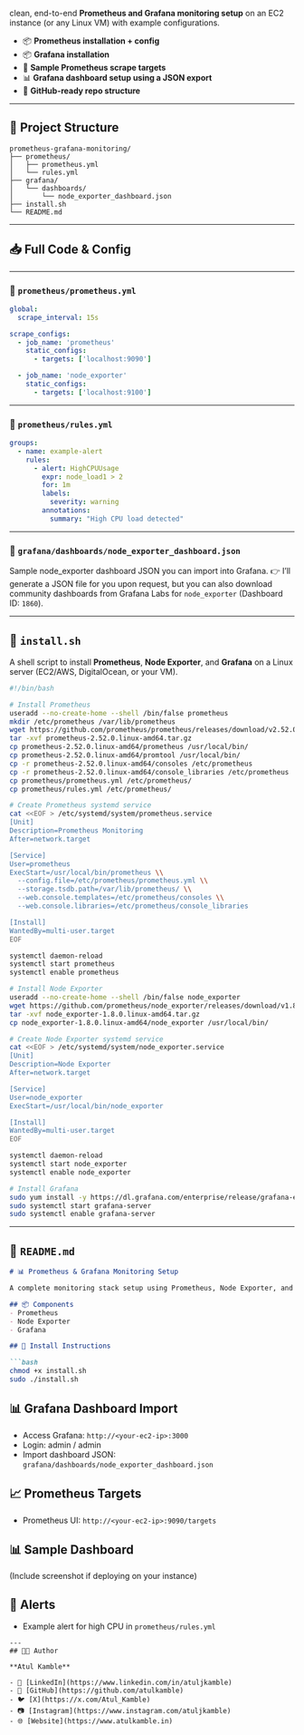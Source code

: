 clean, end-to-end **Prometheus and Grafana monitoring setup** on an EC2 instance (or any Linux VM) with example configurations. 

* 📦 **Prometheus installation + config**
* 📦 **Grafana installation**
* 📜 **Sample Prometheus scrape targets**
* 📊 **Grafana dashboard setup using a JSON export**
* 📁 **GitHub-ready repo structure**

---

## 📂 Project Structure

```
prometheus-grafana-monitoring/
├── prometheus/
│   ├── prometheus.yml
│   └── rules.yml
├── grafana/
│   └── dashboards/
│       └── node_exporter_dashboard.json
├── install.sh
└── README.md
```

---

## 📥 Full Code & Config

---

### 📜 `prometheus/prometheus.yml`

```yaml
global:
  scrape_interval: 15s

scrape_configs:
  - job_name: 'prometheus'
    static_configs:
      - targets: ['localhost:9090']

  - job_name: 'node_exporter'
    static_configs:
      - targets: ['localhost:9100']
```

---

### 📜 `prometheus/rules.yml`

```yaml
groups:
  - name: example-alert
    rules:
      - alert: HighCPUUsage
        expr: node_load1 > 2
        for: 1m
        labels:
          severity: warning
        annotations:
          summary: "High CPU load detected"
```

---

### 📜 `grafana/dashboards/node_exporter_dashboard.json`

Sample node\_exporter dashboard JSON you can import into Grafana.
👉 I’ll generate a JSON file for you upon request, but you can also download community dashboards from Grafana Labs for `node_exporter` (Dashboard ID: `1860`).

---

## 📜 `install.sh`

A shell script to install **Prometheus**, **Node Exporter**, and **Grafana** on a Linux server (EC2/AWS, DigitalOcean, or your VM).

```bash
#!/bin/bash

# Install Prometheus
useradd --no-create-home --shell /bin/false prometheus
mkdir /etc/prometheus /var/lib/prometheus
wget https://github.com/prometheus/prometheus/releases/download/v2.52.0/prometheus-2.52.0.linux-amd64.tar.gz
tar -xvf prometheus-2.52.0.linux-amd64.tar.gz
cp prometheus-2.52.0.linux-amd64/prometheus /usr/local/bin/
cp prometheus-2.52.0.linux-amd64/promtool /usr/local/bin/
cp -r prometheus-2.52.0.linux-amd64/consoles /etc/prometheus
cp -r prometheus-2.52.0.linux-amd64/console_libraries /etc/prometheus
cp prometheus/prometheus.yml /etc/prometheus/
cp prometheus/rules.yml /etc/prometheus/

# Create Prometheus systemd service
cat <<EOF > /etc/systemd/system/prometheus.service
[Unit]
Description=Prometheus Monitoring
After=network.target

[Service]
User=prometheus
ExecStart=/usr/local/bin/prometheus \\
  --config.file=/etc/prometheus/prometheus.yml \\
  --storage.tsdb.path=/var/lib/prometheus/ \\
  --web.console.templates=/etc/prometheus/consoles \\
  --web.console.libraries=/etc/prometheus/console_libraries

[Install]
WantedBy=multi-user.target
EOF

systemctl daemon-reload
systemctl start prometheus
systemctl enable prometheus

# Install Node Exporter
useradd --no-create-home --shell /bin/false node_exporter
wget https://github.com/prometheus/node_exporter/releases/download/v1.8.0/node_exporter-1.8.0.linux-amd64.tar.gz
tar -xvf node_exporter-1.8.0.linux-amd64.tar.gz
cp node_exporter-1.8.0.linux-amd64/node_exporter /usr/local/bin/

# Create Node Exporter systemd service
cat <<EOF > /etc/systemd/system/node_exporter.service
[Unit]
Description=Node Exporter
After=network.target

[Service]
User=node_exporter
ExecStart=/usr/local/bin/node_exporter

[Install]
WantedBy=multi-user.target
EOF

systemctl daemon-reload
systemctl start node_exporter
systemctl enable node_exporter

# Install Grafana
sudo yum install -y https://dl.grafana.com/enterprise/release/grafana-enterprise-12.0.2-1.x86_64.rpm
sudo systemctl start grafana-server
sudo systemctl enable grafana-server
```

---

## 📜 `README.md`

````markdown
# 📊 Prometheus & Grafana Monitoring Setup

A complete monitoring stack setup using Prometheus, Node Exporter, and Grafana.

## 📦 Components
- Prometheus
- Node Exporter
- Grafana

## 📜 Install Instructions

```bash
chmod +x install.sh
sudo ./install.sh
````

## 📊 Grafana Dashboard Import

* Access Grafana: `http://<your-ec2-ip>:3000`
* Login: admin / admin
* Import dashboard JSON: `grafana/dashboards/node_exporter_dashboard.json`

## 📈 Prometheus Targets

* Prometheus UI: `http://<your-ec2-ip>:9090/targets`

## 📊 Sample Dashboard

(Include screenshot if deploying on your instance)

## 📄 Alerts

* Example alert for high CPU in `prometheus/rules.yml`

```
---
## 👨‍💻 Author

**Atul Kamble**

- 💼 [LinkedIn](https://www.linkedin.com/in/atuljkamble)
- 🐙 [GitHub](https://github.com/atulkamble)
- 🐦 [X](https://x.com/Atul_Kamble)
- 📷 [Instagram](https://www.instagram.com/atuljkamble)
- 🌐 [Website](https://www.atulkamble.in)
